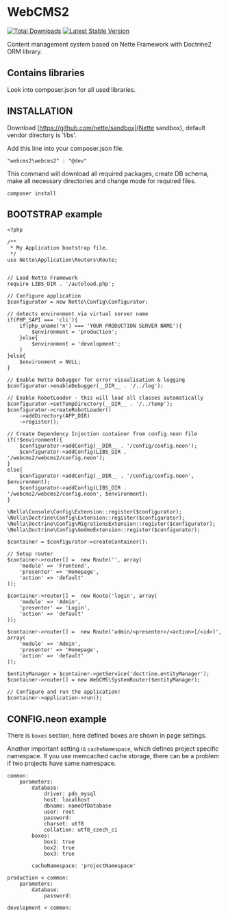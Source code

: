 WebCMS2
=======

[![Total Downloads](https://poser.pugx.org/webcms2/webcms2/downloads.png)](https://packagist.org/packages/webcms2/webcms2)
[![Latest Stable Version](https://poser.pugx.org/webcms2/webcms2/v/stable.png)](https://github.com/ufik/WebCMS2/releases)

Content management system based on Nette Framework with Doctrine2 ORM library.

Contains libraries
------------------

Look into composer.json for all used libraries.

INSTALLATION
------------

Download [https://github.com/nette/sandbox](Nette sandbox), default vendor directory is 'libs'.

Add this line into your composer.json file.

```
"webcms2\webcms2" : "@dev"
```

This command will download all required packages, create DB schema, make all necessary directories and change mode for required files.

```
composer install
```

BOOTSTRAP example
--

```
<?php

/**
 * My Application bootstrap file.
 */
use Nette\Application\Routers\Route;


// Load Nette Framework
require LIBS_DIR . '/autoload.php';

// Configure application
$configurator = new Nette\Config\Configurator;

// detects environment via virtual server name
if(PHP_SAPI === 'cli'){
	if(php_uname('n') === 'YOUR PRODUCTION SERVER NAME'){
		$environment = 'production';
	}else{
		$environment = 'development';
	}
}else{
	$environment = NULL;
}

// Enable Nette Debugger for error visualisation & logging
$configurator->enableDebugger(__DIR__ . '/../log');

// Enable RobotLoader - this will load all classes automatically
$configurator->setTempDirectory(__DIR__ . '/../temp');
$configurator->createRobotLoader()
	->addDirectory(APP_DIR)
	->register();

// Create Dependency Injection container from config.neon file
if(!$environment){
	$configurator->addConfig(__DIR__ . '/config/config.neon');
	$configurator->addConfig(LIBS_DIR . '/webcms2/webcms2/config.neon');
}
else{
	$configurator->addConfig(__DIR__ . '/config/config.neon', $environment);
	$configurator->addConfig(LIBS_DIR . '/webcms2/webcms2/config.neon', $environment);
}

\Nella\Console\Config\Extension::register($configurator);
\Nella\Doctrine\Config\Extension::register($configurator);
\Nella\Doctrine\Config\MigrationsExtension::register($configurator);
\Nella\Doctrine\Config\GedmoExtension::register($configurator);

$container = $configurator->createContainer();

// Setup router
$container->router[] =  new Route('', array(
	'module' => 'Frontend',
	'presenter' => 'Homepage',
	'action' => 'default'
));

$container->router[] =  new Route('login', array(
	'module' => 'Admin',
	'presenter' => 'Login',
	'action' => 'default'
));

$container->router[] =  new Route('admin/<presenter>/<action>[/<id>]', array(
	'module' => 'Admin',
	'presenter' => 'Homepage',
	'action' => 'default'
));

$entityManager = $container->getService('doctrine.entityManager');
$container->router[] = new WebCMS\SystemRouter($entityManager);

// Configure and run the application!
$container->application->run();
```

CONFIG.neon example
--

There is `boxes` section, here defined boxes are shown in page settings.

Another important setting is `cacheNamespace`, which defines project specific namespace. If you use memcached cache storage, there can be a problem if two projects have same namespace.

```
common:
	parameters:
		database:
			driver: pdo_mysql
			host: localhost
			dbname: nameOfDatabase
			user: root
			password:
			charset: utf8
			collation: utf8_czech_ci
		boxes:
			box1: true
			box2: true
			box3: true

		cacheNamespace: 'projectNamespace'

production < common:
	parameters:
		database:
			password: 

development < common:
```


